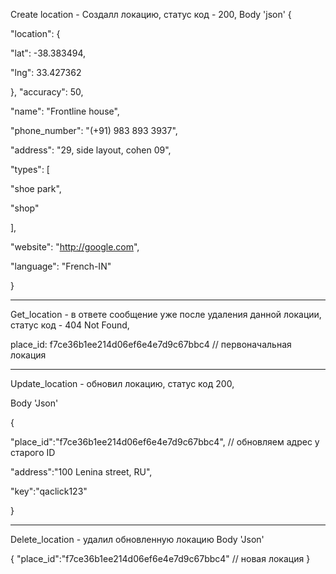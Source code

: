 Create location - Создалл локацию, статус код - 200,
Body 'json'
{ 

"location": { 

"lat": -38.383494, 

"lng": 33.427362 

}, "accuracy": 50, 

"name": "Frontline house", 

"phone_number": "(+91) 983 893 3937", 

"address": "29, side layout, cohen 09", 

"types": [

 "shoe park", 

"shop"

 ],

 "website": "http://google.com", 

"language": "French-IN"

 }
_____________________________________________________________________________________

Get_location - в ответе сообщение уже после удаления данной локации, статус код - 404 Not Found,

place_id: f7ce36b1ee214d06ef6e4e7d9c67bbc4 // первоначальная локация

_____________________________________________________________________________________

Update_location - обновил локацию, статус код 200,

Body 'Json'

{ 

"place_id":"f7ce36b1ee214d06ef6e4e7d9c67bbc4", // обновляем адрес у старого ID

 "address":"100 Lenina street, RU", 

"key":"qaclick123" 

}

_____________________________________________
Delete_location - удалил обновленную локацию 
Body 'Json'

{ 
"place_id":"f7ce36b1ee214d06ef6e4e7d9c67bbc4" //  новая локация
}




